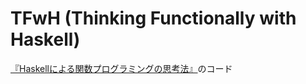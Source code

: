 # TFwH (Thinking Functionally with Haskell)

[『Haskellによる関数プログラミングの思考法』](http://amzn.to/2lCxe9j)のコード

